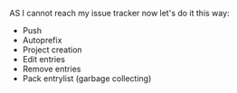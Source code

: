 AS I cannot reach my issue tracker now let's do it this way:
- Push
- Autoprefix
- Project creation
- Edit entries
- Remove entries
- Pack entrylist (garbage collecting)

